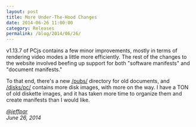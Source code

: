 ```yaml
---
layout: post
title: More Under-The-Hood Changes
date: 2014-06-26 11:00:00
category: Releases
permalink: /blog/2014/06/26/
---
```


v1.13.7 of PCjs contains a few minor improvements, mostly in terms of rendering video modes a little more
efficiently.  The rest of the changes to the website involved beefing up support for both "software manifests"
and "document manifests."

To that end, there's a new [/pubs/](/pubs/) directory for old documents, and [/disks/pc/](/disks/pc/) contains
more disk images, with more on the way.  I have a TON of old diskette images, and it has taken more time to organize
them and create manifests than I would like.

*[@jeffpar](http://twitter.com/jeffpar)*  
*June 26, 2014*
